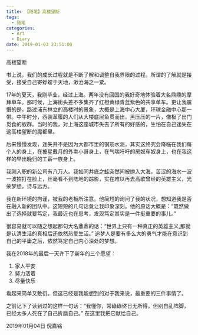 ```yaml
---
title: 【随笔】高楼望断
tags:
  - 随笔
categories:
  - Art
  - Diary
date: 2019-01-03 23:51:00
---
```


高楼望断

<!-- more -->

书上说，我们的成长过程就是不断了解和调整自我界限的过程。所谓的了解就是接受，接受自己寄蜉蝣于天地，渺沧海之一粟。

17年的夏天，我刚毕业，经过上海。两年没有回国的我好奇地体验着大名鼎鼎的摩拜单车。那时候，上海街头差不多集齐了红橙黄绿青蓝紫色的共享单车。更让我震慑的是，路过浦东林立的高楼时的景象，大概是上海中心大厦，环球金融中心那一带。中午时分，西装革履的人们从大楼底层鱼贯而出，黑压压的一片，像极了出门觅食的蚁群。当时的我，对上海这座城市失去了所有的好感的，生怕在自己迷失在这高楼望断的魔都里。

后来慢慢发现，迷失并不是因为大都市里的钢筋水泥，其实这终究会降临在我们每个人的身上，在披星戴月的外卖小哥身上，在气喘吁吁的房奴车奴身上，也在我这样的早出晚归的工薪一族身上。

我刚入职的新公司有八万人。我如同井底之蛙突然间被抛入大海，苦涩的海水一波一波拍打在脸上，丝毫看不到陆地的踪影，实在难以再去高歌曾经的英雄主义，光荣梦想，诗与远方。

我在新环境的拘谨，被我的老板所注意。他简短的询问了我的状况，想知道我是否在融入新的团队中。这短短的几句话竟让我印象深刻。他的原话大概是：“既然做出了选择就要笃定，我最近也在思考，发现笃定其实是一件挺重要的事儿。”

很容易就可以随之想起那句大名鼎鼎的话：“世界上只有一种真正的英雄主义,那就是认清生活的真相后还依然热爱生活。” 追梦人是要有多么大的勇气才能在意识到自己的平庸之后，依然笃定自己内心深处的梦想。

我在2018年的最后一天许下了新年的三个愿望：
1. 家人平安
2. 努力活着
3. 尽量快乐

看起来简单又敷衍。但这已经是我能想到的对于我来说，最重要的三件事情了。

之前记下了读到过的这样一句话：“我懂你，常碌碌终日无所得，但别自乱阵脚，已经太多人死在了自己折磨自己。” 在这里我把它献给自己。



2019年01月04日
倪嘉铭









